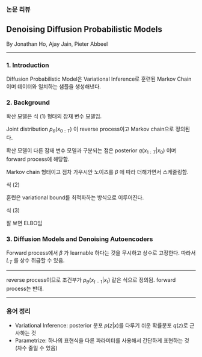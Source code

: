
### 논문 리뷰

## **Denoising Diffusion Probabilistic Models**

By Jonathan Ho, Ajay Jain, Pieter Abbeel

---

### 1. Introduction  

Diffusion Probabilistic Model은 Variational Inference로 훈련된 Markov Chain이며 데이터와 일치하는 샘플을 생성해낸다. 


### 2. Background   

확산 모델은 식 (1) 형태의 잠재 변수 모델임.

Joint distribution $p_\theta(x_{0:T})$ 이 reverse process이고 Markov chain으로 정의된다. 

확산 모델이 다른 잠재 변수 모델과 구분되는 점은 posterior $q(x_{1:T} \vert x_{0})$ 이며 forward process에 해당함.

Markov chain 형태이고 점차 가우시안 노이즈를 $\beta$ 에 따라 더해가면서 스케줄링함. 

식 (2)

훈련은 variational bound를 최적화하는 방식으로 이루어진다. 

식 (3)

잘 보면 ELBO임


### 3. Diffusion Models and Denoising Autoencoders  

Forward process에서 $\beta$ 가 learnable 하다는 것을 무시하고 상수로 고정한다. 
따라서 $L_{T}$ 를 상수 취급할 수 있음.

---
reverse process이므로 조건부가 $p_{\theta}(x_{t-1} \vert x_{t})$ 같은 식으로 정의됨.
forward process는 반대.


---
### 용어 정리  
- Variational Inference: posterior 분포 $p(z \vert x)$를 다루기 쉬운 확률분포 $q(z)$로 근사하는 것
- Parametrize: 하나의 표현식을 다른 파라미터를 사용해서 간단하게 표현하는 것 (차수 줄일 수 있음)
